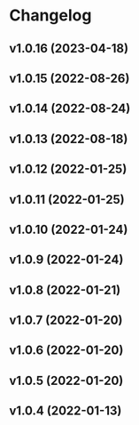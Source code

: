 # Changelog

<!--next-version-placeholder-->

## v1.0.16 (2023-04-18)


## v1.0.15 (2022-08-26)


## v1.0.14 (2022-08-24)


## v1.0.13 (2022-08-18)


## v1.0.12 (2022-01-25)


## v1.0.11 (2022-01-25)


## v1.0.10 (2022-01-24)


## v1.0.9 (2022-01-24)


## v1.0.8 (2022-01-21)


## v1.0.7 (2022-01-20)


## v1.0.6 (2022-01-20)


## v1.0.5 (2022-01-20)


## v1.0.4 (2022-01-13)

